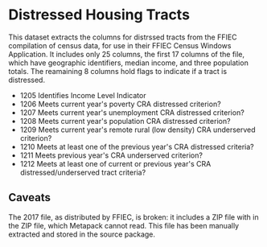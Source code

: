 # Distressed Housing Tracts

This dataset extracts the columns for distrssed tracts from the FFIEC compilation of census data, for use in their FFIEC Census Windows Application. It includes only 25 columns, the first 17 columns of the file, which have geographic identifiers, median income, and three population totals. The reamaining 8 columns hold flags to indicate if a tract is distressed. 

* 1205	Identifies Income Level Indicator 
* 1206	Meets current year's poverty CRA distressed criterion? 
* 1207	Meets current year's unemployment CRA distressed criterion? 
* 1208	Meets current year's population CRA distressed criterion?  
* 1209	Meets current year's remote rural (low density) CRA underserved criterion? 
* 1210	Meets at least one of the previous year's CRA distressed criteria?  
* 1211	Meets previous year's CRA underserved criterion? 
* 1212	Meets at least one of current or previous year's CRA distressed/underserved tract criteria? 


## Caveats

The 2017 file, as distributed by FFIEC, is broken: it includes a ZIP file with in the ZIP file, which Metapack cannot read. This file has been manually extracted and stored in the source package. 